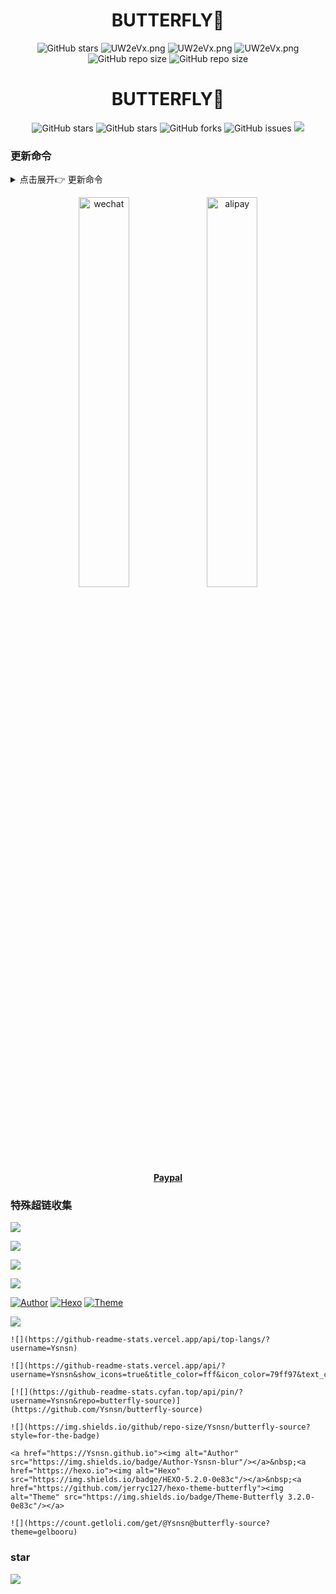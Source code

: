 <h1 align="center">BUTTERFLY🦋</h1>
<p align="center">
    <a>
        <img alt="GitHub stars" src="https://img.shields.io/github/stars/Ysnsn/butterfly-source?style=social">
    </a>
    <a>
        <img src="https://img.shields.io/badge/python-v3-blue?style=flat-square" alt="UW2eVx.png" />
    </a>
    <a>
        <img src="https://img.shields.io/badge/platform-Windows-blue?style=flat-square" alt="UW2eVx.png" />
    </a>
    <a>
        <img src="https://img.shields.io/website?up_message=%E4%BD%BF%E7%94%A8%E6%96%87%E6%A1%A3&url=https%3A%2F%2Finfospider.vercel.app%2F" alt="UW2eVx.png" />
    </a>
    <a>
    <img alt="GitHub repo size" src="https://img.shields.io/github/repo-size/Ysnsn/butterfly-source?style=flat-square">
    </a>
    <a>
    <img alt="GitHub repo size" src="https://img.shields.io/badge/license-GPL-blue?style=flat-square">
    </a>
</p>

<div align="center"> 
<h1 align="center">BUTTERFLY🦋</h1>

![GitHub stars](https://img.shields.io/github/stars/Ysnsn/butterfly-source?style=flat-square)
![GitHub stars](https://img.shields.io/github/stars/Ysnsn/butterfly-source?style=social)
![GitHub forks](https://img.shields.io/github/forks/Ysnsn/butterfly-source?style=flat-square)
![GitHub issues](https://img.shields.io/github/issues/Ysnsn/butterfly-source?style=flat-square)
![](https://img.shields.io/github/repo-size/Ysnsn/butterfly-source?style=flat-square)
</div>

### 更新命令
<details>
<summary>点击展开👉 更新命令</summary>

````
git init
git add .
git commit -m "first commit"
git remote add origin https://github.com/Ysnsn/butterfly-source.git
git branch -M main
git push -u origin main
````

## Github提交更新的代码

````
git status   #查看更改了哪些文件的代码
git add .   #git add 你想要提交的更改的文件 或者 git add . 所有的文件；
git commit -m "text"   #git commit -m ‘提交信息’把本地仓库暂存区的文件提交到本地仓库
git push origin main   #把本地仓库中的文件同步到远程仓库中，即 git push origin main/你的分支 。
````

</details>

<p align="center">
    <img src="https://cdn.jsdelivr.net/gh/Ysnsn/donate@latest/wechat.jpg" alt="wechat" height=40% width=40%/>
    <img src="https://cdn.jsdelivr.net/gh/Ysnsn/donate@latest/alipay2.jpg" alt="alipay" height=40% width=40%/>
    </br>
    <a href="https://zz.ysnsn.cn"><b>Paypal</b></a>
</p>


### 特殊超链收集
![](https://github-readme-stats.vercel.app/api/top-langs/?username=Ysnsn)

![](https://github-readme-stats.vercel.app/api/?username=Ysnsn&show_icons=true&title_color=fff&icon_color=79ff97&text_color=9f9f9f&bg_color=151515)

[![](https://github-readme-stats.cyfan.top/api/pin/?username=Ysnsn&repo=butterfly-source)](https://github.com/Ysnsn/butterfly-source)

![](https://img.shields.io/github/repo-size/Ysnsn/butterfly-source?style=for-the-badge)

<a href="https://Ysnsn.github.io"><img alt="Author" src="https://img.shields.io/badge/Author-Ysnsn-blur"/></a>&nbsp;<a href="https://hexo.io"><img alt="Hexo" src="https://img.shields.io/badge/HEXO-5.2.0-0e83c"/></a>&nbsp;<a href="https://github.com/jerryc127/hexo-theme-butterfly"><img alt="Theme" src="https://img.shields.io/badge/Theme-Butterfly 3.2.0-0e83c"/></a>

![](https://count.getloli.com/get/@Ysnsn@butterfly-source?theme=gelbooru)

````
![](https://github-readme-stats.vercel.app/api/top-langs/?username=Ysnsn)

![](https://github-readme-stats.vercel.app/api/?username=Ysnsn&show_icons=true&title_color=fff&icon_color=79ff97&text_color=9f9f9f&bg_color=151515)

[![](https://github-readme-stats.cyfan.top/api/pin/?username=Ysnsn&repo=butterfly-source)](https://github.com/Ysnsn/butterfly-source)

![](https://img.shields.io/github/repo-size/Ysnsn/butterfly-source?style=for-the-badge)

<a href="https://Ysnsn.github.io"><img alt="Author" src="https://img.shields.io/badge/Author-Ysnsn-blur"/></a>&nbsp;<a href="https://hexo.io"><img alt="Hexo" src="https://img.shields.io/badge/HEXO-5.2.0-0e83c"/></a>&nbsp;<a href="https://github.com/jerryc127/hexo-theme-butterfly"><img alt="Theme" src="https://img.shields.io/badge/Theme-Butterfly 3.2.0-0e83c"/></a>

![](https://count.getloli.com/get/@Ysnsn@butterfly-source?theme=gelbooru)
````

### star 

![](https://starchart.cc/Ysnsn/butterfly-source.svg)